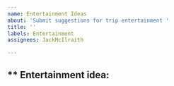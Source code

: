 ```yaml
---
name: Entertainment Ideas
about: 'Submit suggestions for trip entertainment '
title: ''
labels: Entertainment
assignees: JackMcIlraith

---
```


## ** Entertainment idea: <title>**

## ** Time of day: **

## **Number of people involved **

## **Limiting factors:**
